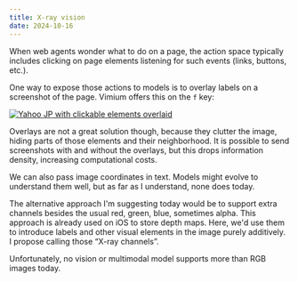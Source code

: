 ```yaml
---
title: X-ray vision
date: 2024-10-16
---
```


When web agents wonder what to do on a page, the action space typically includes clicking on page elements listening for such events (links, buttons, etc.).

One way to expose those actions to models is to overlay labels on a screenshot of the page. Vimium offers this on the `f` key:

[![Yahoo JP with clickable elements overlaid](/assets/yahoojp.avif)](/assets/yahoojp.avif)

Overlays are not a great solution though, because they clutter the image, hiding parts of those elements and their neighborhood. It is possible to send screenshots with and without the overlays, but this drops information density, increasing computational costs.

We can also pass image coordinates in text. Models might evolve to understand them well, but as far as I understand, none does today.

The alternative approach I'm suggesting today would be to support extra channels besides the usual red, green, blue, sometimes alpha. This approach is already used on iOS to store depth maps. Here, we'd use them to introduce labels and other visual elements in the image purely additively. I propose calling those “X-ray channels”.

Unfortunately, no vision or multimodal model supports more than RGB images today.
